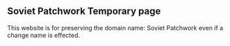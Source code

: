 ## Soviet Patchwork Temporary page

This website is for preserving the domain name: Soviet Patchwork even if a change name is effected.
